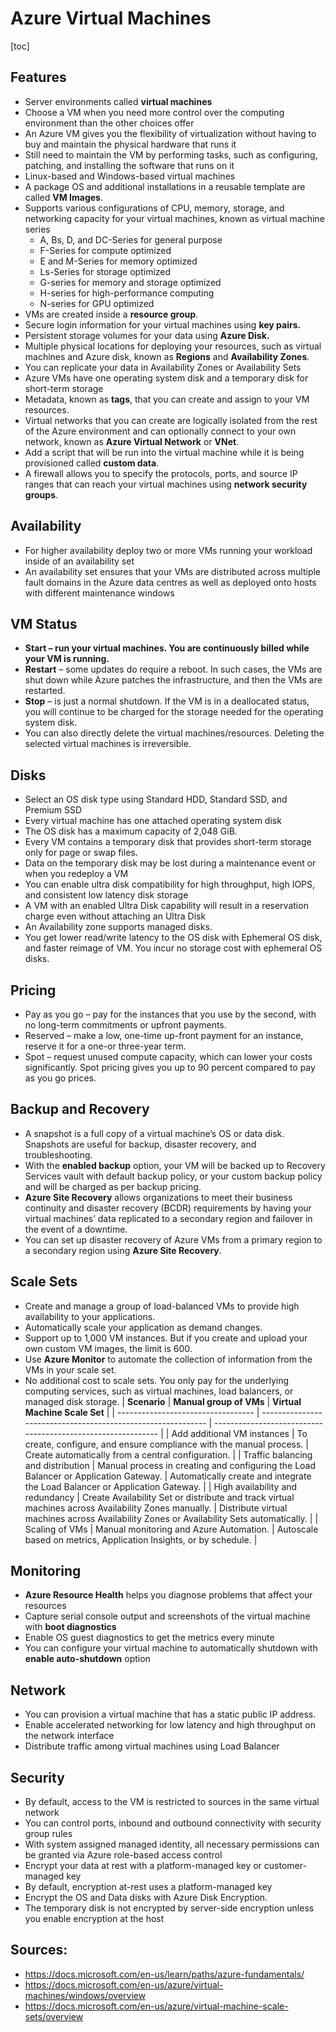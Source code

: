 # Azure Virtual Machines
[toc]

## Features
- Server environments called **virtual machines**
- Choose a VM when you need more control over the computing environment than the other choices offer
- An Azure VM gives you the flexibility of virtualization without having to buy and maintain the physical hardware that runs it
- Still need to maintain the VM by performing tasks, such as configuring, patching, and installing the software that runs on it
- Linux-based and Windows-based virtual machines
- A package OS and additional installations in a reusable template are called **VM Images**.
- Supports various configurations of CPU, memory, storage, and networking capacity for your virtual machines, known as  virtual machine series
  - A, Bs, D, and DC-Series for general purpose
  - F-Series for compute optimized
  - E and M-Series for memory optimized
  - Ls-Series for storage optimized
  - G-series for memory and storage optimized
  - H-series for high-performance computing
  - N-series for GPU optimized
- VMs are created inside a **resource group**.
- Secure login information for your virtual machines using **key pairs.**
- Persistent storage volumes for your data using **Azure Disk.**
- Multiple physical locations for deploying your resources, such as virtual machines and Azure disk, known as **Regions** and **Availability Zones**. 
- You can replicate your data in Availability Zones or Availability Sets
- Azure VMs have one operating system disk and a temporary disk for short-term storage
- Metadata, known as **tags**, that you can create and assign to your VM resources.
- Virtual networks that you can create are logically isolated  from the rest of the Azure environment and can optionally connect to  your own network, known as **Azure Virtual Network** or **VNet**.
- Add a script that will be run into the virtual machine while it is being provisioned called **custom data**.
- A firewall allows you to specify the protocols, ports, and source IP ranges that can reach your virtual machines using **network security groups**.
## Availability

- For higher availability deploy two or more VMs running your workload inside of an availability set
- An  availability set ensures that your VMs are distributed across multiple fault domains in the Azure data centres as well as deployed onto hosts  with different maintenance windows

## VM Status

- **Start – run your virtual machines. You are continuously billed while your VM is running.**
- **Restart** – some updates do require a reboot.  In such cases, the VMs are shut down while Azure patches the  infrastructure, and then the VMs are restarted.
- **Stop** – is just a normal shutdown. If the VM is in a  deallocated status, you will continue to be charged for the storage  needed for the operating system disk.
- You can also directly delete the virtual machines/resources. Deleting the selected virtual machines is irreversible. 
## Disks
- Select an OS disk type using Standard HDD, Standard SSD, and Premium SSD
- Every virtual machine has one attached operating system disk
- The OS disk has a maximum capacity of 2,048 GiB.
- Every VM contains a temporary disk that provides short-term storage only for page or swap files.
- Data on the temporary disk may be lost during a maintenance event or when you redeploy a VM
- You can enable ultra disk compatibility for high throughput, high IOPS, and consistent low latency disk storage
- A VM with an enabled Ultra Disk capability will result in a reservation charge even without attaching an Ultra Disk
- An Availability zone supports managed disks.
- You get lower read/write latency to the OS disk with Ephemeral OS disk, and faster reimage of VM. You incur no storage cost with  ephemeral OS disks.
## Pricing
- Pay as you go – pay for the instances that you use by the second, with no long-term commitments or upfront payments.
- Reserved – make a low, one-time up-front payment for an instance, reserve it for a one-or three-year term.
- Spot – request unused compute capacity, which can lower your  costs significantly. Spot pricing gives you up to 90 percent compared to pay as you go prices.
## Backup and Recovery
- A snapshot is a full copy of a virtual machine’s OS or  data disk. Snapshots are useful for backup, disaster recovery, and  troubleshooting.
- With the **enabled backup** option, your VM  will be backed up to Recovery Services vault with default backup policy, or your custom backup policy and will be charged as per backup pricing.
- **Azure Site Recovery** allows organizations to meet their  business continuity and disaster recovery (BCDR) requirements by having  your virtual machines’ data replicated to a secondary region and  failover in the event of a downtime.
- You can set up disaster recovery of Azure VMs from a primary region to a secondary region using **Azure Site Recovery**.
## Scale Sets
- Create and manage a group of load-balanced VMs to provide high availability to your applications.
- Automatically scale your application as demand changes.
- Support up to 1,000 VM instances. But if you create and upload your own custom VM images, the limit is 600.
- Use **Azure Monitor** to automate the collection of information from the VMs in your scale set.
- No additional cost to scale sets. You only pay for the  underlying computing services, such as virtual machines, load balancers, or managed disk storage.
| **Scenario**                       | **Manual group of VMs**                                      | **Virtual Machine Scale Set**                                |
| ---------------------------------- | ------------------------------------------------------------ | ------------------------------------------------------------ |
| Add additional VM instances        | To create, configure, and ensure compliance with the manual process. | Create automatically from a central configuration.           |
| Traffic balancing and distribution | Manual process in creating and configuring the Load Balancer or Application Gateway. | Automatically create and integrate the Load Balancer or Application Gateway. |
| High availability and redundancy   | Create Availability Set or distribute and track virtual machines across Availability Zones manually. | Distribute virtual machines across Availability Zones or Availability Sets automatically. |
| Scaling of VMs                     | Manual monitoring and Azure Automation.                      | Autoscale based on metrics, Application Insights, or by schedule. |
## Monitoring
- **Azure Resource Health** helps you diagnose problems that affect your resources
- Capture serial console output and screenshots of the virtual machine with **boot diagnostics**
- Enable OS guest diagnostics to get the metrics every minute
- You can configure your virtual machine to automatically shutdown with **enable auto-shutdown** option
## Network
- You can provision a virtual machine that has a static public IP address.
- Enable accelerated networking for low latency and high throughput on the network interface
- Distribute traffic among virtual machines using Load Balancer
## Security
- By default, access to the VM is restricted to sources in the same virtual network
- You can control ports, inbound and outbound connectivity with security group rules
- With system assigned managed identity, all necessary permissions can be granted via Azure role-based access control
- Encrypt your data at rest with a platform-managed key or customer-managed key
- By default, encryption at-rest uses a platform-managed key
- Encrypt the OS and Data disks with Azure Disk Encryption.
- The temporary disk is not encrypted by server-side encryption unless you enable encryption at the host
## Sources:   
- https://docs.microsoft.com/en-us/learn/paths/azure-fundamentals/   
- https://docs.microsoft.com/en-us/azure/virtual-machines/windows/overview
- https://docs.microsoft.com/en-us/azure/virtual-machine-scale-sets/overview